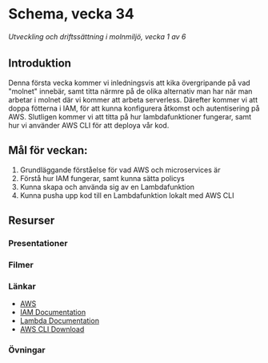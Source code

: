 # Schema, vecka 34
###### Utveckling och driftssättning i molnmiljö, vecka 1 av 6

## Introduktion

Denna första vecka kommer vi inledningsvis att kika övergripande på vad "molnet" innebär, samt titta närmre på de olika alternativ man har när man arbetar i molnet där vi kommer att arbeta serverless. Därefter kommer vi att doppa fötterna i IAM, för att kunna konfigurera åtkomst och autentisering på AWS. Slutligen kommer vi att titta på hur lambdafunktioner fungerar, samt hur vi använder AWS CLI för att deploya vår kod.

## Mål för veckan:
1. Grundläggande förståelse för vad AWS och microservices är
2. Förstå hur IAM fungerar, samt kunna sätta policys
2. Kunna skapa och använda sig av en Lambdafunktion
3. Kunna pusha upp kod till en Lambdafunktion lokalt med AWS CLI

## Resurser

### Presentationer

### Filmer

### Länkar
* [AWS](https://aws.amazon.com/)
* [IAM Documentation](https://docs.aws.amazon.com/iam/)
* [Lambda Documentation](https://docs.aws.amazon.com/lambda/)
* [AWS CLI Download](https://docs.aws.amazon.com/cli/latest/userguide/getting-started-install.html)

### Övningar




